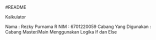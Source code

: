 #README

Kalkulator 

Nama : Rezky Purnama R
NIM : 6701220059
Cabang Yang Digunakan : Cabang Master/Main Menggunakan Logika If dan Else